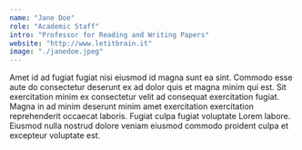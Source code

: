 ```yaml
---
name: "Jane Doe"
role: "Academic Staff"
intro: "Professor for Reading and Writing Papers"
website: "http://www.letitbrain.it"
image: "./janedoe.jpeg"
---
```


Amet id ad fugiat fugiat nisi eiusmod id magna sunt ea sint. Commodo esse aute do consectetur deserunt ex ad dolor quis et magna minim qui est. Sit exercitation minim ex consectetur velit ad consequat exercitation fugiat. Magna in ad minim deserunt minim amet exercitation exercitation reprehenderit occaecat laboris. Fugiat culpa fugiat voluptate Lorem labore. Eiusmod nulla nostrud dolore veniam eiusmod commodo proident culpa et excepteur voluptate est.